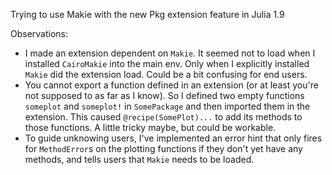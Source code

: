 Trying to use Makie with the new Pkg extension feature in Julia 1.9

Observations:
- I made an extension dependent on `Makie`. It seemed not to load when I installed `CairoMakie` into the main env. Only when I explicitly installed `Makie` did the extension load. Could be a bit confusing for end users.
- You cannot export a function defined in an extension (or at least you're not supposed to as far as I know). So I defined two empty functions `someplot` and `someplot!` in `SomePackage` and then imported them in the extension. This caused `@recipe(SomePlot)...` to add its methods to those functions. A little tricky maybe, but could be workable.
- To guide unknowing users, I've implemented an error hint that only fires for `MethodError`s on the plotting functions if they don't yet have any methods, and tells users that `Makie` needs to be loaded.